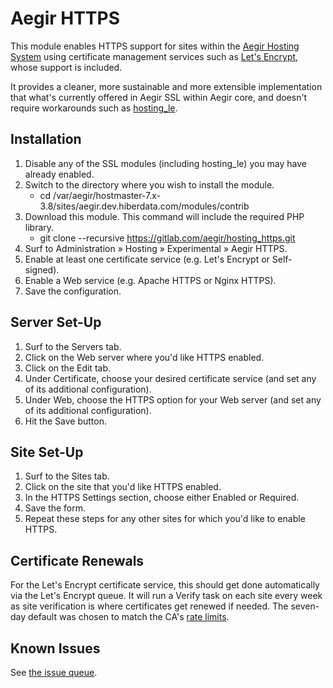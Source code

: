 # Aegir HTTPS

This module enables HTTPS support for sites within the [Aegir Hosting System](http://www.aegirproject.org/) using certificate management services such as [Let's Encrypt](https://letsencrypt.org/), whose support is included.

It provides a cleaner, more sustainable and more extensible implementation that what's currently offered in Aegir SSL within Aegir core, and doesn't require workarounds such as [hosting_le](https://github.com/omega8cc/hosting_le).

## Installation

1. Disable any of the SSL modules (including hosting_le) you may have already enabled.
2. Switch to the directory where you wish to install the module.
    * cd /var/aegir/hostmaster-7.x-3.8/sites/aegir.dev.hiberdata.com/modules/contrib
3. Download this module.  This command will include the required PHP library.
    * git clone --recursive https://gitlab.com/aegir/hosting_https.git
4. Surf to Administration » Hosting » Experimental » Aegir HTTPS.
5. Enable at least one certificate service (e.g. Let's Encrypt or Self-signed).
6. Enable a Web service (e.g. Apache HTTPS or Nginx HTTPS).
7. Save the configuration.

## Server Set-Up

1. Surf to the Servers tab.
2. Click on the Web server where you'd like HTTPS enabled.
3. Click on the Edit tab.
4. Under Certificate, choose your desired certificate service (and set any of its additional configuration).
5. Under Web, choose the HTTPS option for your Web server (and set any of its additional configuration).
6. Hit the Save button.

## Site Set-Up

1. Surf to the Sites tab.
2. Click on the site that you'd like HTTPS enabled.
3. In the HTTPS Settings section, choose either Enabled or Required.
4. Save the form.
5. Repeat these steps for any other sites for which you'd like to enable HTTPS.

## Certificate Renewals

For the Let's Encrypt certificate service, this should get done automatically via the Let's Encrypt queue.  It will run a Verify task on each site every week as site verification is where certificates get renewed if needed.  The seven-day default was chosen to match the CA's [rate limits](https://letsencrypt.org/docs/rate-limits/).

## Known Issues

See [the issue queue](https://gitlab.com/aegir/hosting_https/issues).

